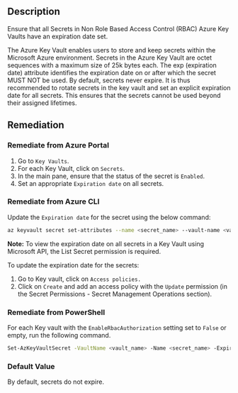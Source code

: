 ## Description

Ensure that all Secrets in Non Role Based Access Control (RBAC) Azure Key Vaults have an expiration date set.

The Azure Key Vault enables users to store and keep secrets within the Microsoft Azure environment. Secrets in the Azure Key Vault are octet sequences with a maximum size of 25k bytes each. The exp (expiration date) attribute identifies the expiration date on or after which the secret MUST NOT be used. By default, secrets never expire. It is thus recommended to rotate secrets in the key vault and set an explicit expiration date for all secrets. This ensures that the secrets cannot be used beyond their assigned lifetimes.

## Remediation

### Remediate from Azure Portal

1. Go to `Key Vaults`.
2. For each Key Vault, click on `Secrets`.
3. In the main pane, ensure that the status of the secret is `Enabled`.
4. Set an appropriate `Expiration date` on all secrets.

### Remediate from Azure CLI

Update the `Expiration date` for the secret using the below command:

```bash
az keyvault secret set-attributes --name <secret_name> --vault-name <vault_name> --expires Y-m-d'T'H:M:S'Z'
```

**Note:** To view the expiration date on all secrets in a Key Vault using Microsoft API, the List Secret permission is required.

To update the expiration date for the secrets:

1. Go to Key vault, click on `Access policies.`
2. Click on `Create` and add an access policy with the `Update` permission (in the Secret Permissions - Secret Management Operations section).

### Remediate from PowerShell

For each Key vault with the `EnableRbacAuthorization` setting set to `False` or empty, run the following command.

```bash
Set-AzKeyVaultSecret -VaultName <vault_name> -Name <secret_name> -Expires <date_time>
```

### Default Value

By default, secrets do not expire.
